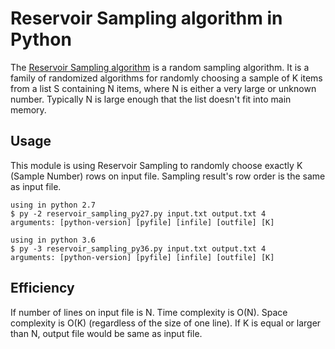 Reservoir Sampling algorithm in Python
======================================

The [Reservoir Sampling algorithm](https://en.wikipedia.org/wiki/Reservoir_sampling) is a random sampling algorithm.
It is a family of randomized algorithms for randomly choosing a sample of K items from a list S containing N items, where N is either a very large or unknown number. Typically N is large enough that the list doesn't fit into main memory.

Usage
-----
This module is using Reservoir Sampling to randomly choose exactly K (Sample Number) rows on input file.
Sampling result's row order is the same as input file.

	using in python 2.7
	$ py -2 reservoir_sampling_py27.py input.txt output.txt 4
	arguments: [python-version] [pyfile] [infile] [outfile] [K]

	using in python 3.6
	$ py -3 reservoir_sampling_py36.py input.txt output.txt 4
	arguments: [python-version] [pyfile] [infile] [outfile] [K]

Efficiency
----------
If number of lines on input file is N. Time complexity is O(N). Space complexity is O(K) (regardless of the size of one line).
If K is equal or larger than N, output file would be same as input file.
